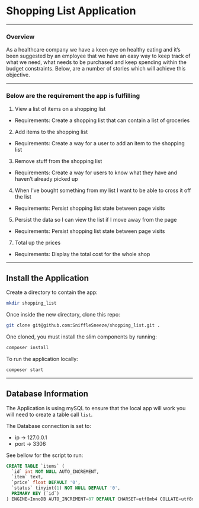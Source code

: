 # Shopping List Application
---
### Overview

As a healthcare company we have a keen eye on healthy eating and it’s been suggested by an employee that we have an easy way to keep track of what we need, 
what needs to be purchased and keep spending within the budget constraints. Below, are a number of stories which will achieve this objective.

---
### Below are the requirement the app is fulfilling

1. View a list of items on a shopping list
- Requirements: Create a shopping list that can contain a list of groceries

2. Add items to the shopping list
- Requirements: Create a way for a user to add an item to the shopping list

3. Remove stuff from the shopping list
- Requirements: Create a way for users to know what they have and haven’t already picked up

4. When I’ve bought something from my list I want to be able to cross it off the list
- Requirements: Persist shopping list state between page visits

5. Persist the data so I can view the list if I move away from the page
- Requirements: Persist shopping list state between page visits

7. Total up the prices
- Requirements: Display the total cost for the whole shop
---
## Install the Application

Create a directory to contain the app:

```bash
mkdir shopping_list
```

Once inside the new directory, clone this repo:

```bash
git clone git@github.com:SniffleSneeze/shopping_list.git .
```

One cloned, you must install the slim components by running:

```bash
composer install
```

To run the application locally:
```bash
composer start
```

---
## Database Information

The Application is using mySQL to ensure that the local app will work you will need to create a table call `list`.

The Database connection is set to:
- ip -> 127.0.0.1
- port -> 3306

See bellow for the script to run:

```sql
CREATE TABLE `items` (
  `id` int NOT NULL AUTO_INCREMENT,
  `item` text,
  `price` float DEFAULT '0',
  `status` tinyint(1) NOT NULL DEFAULT '0',
  PRIMARY KEY (`id`)
) ENGINE=InnoDB AUTO_INCREMENT=87 DEFAULT CHARSET=utf8mb4 COLLATE=utf8mb4_0900_ai_ci;
```
